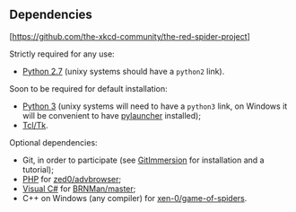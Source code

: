 Dependencies
------------

[https://github.com/the-xkcd-community/the-red-spider-project]


Strictly required for any use:

- [Python 2.7](http://www.python.org/download/) (unixy systems should have a `python2` link).

Soon to be required for default installation:

- [Python 3](http://www.python.org/download/) (unixy systems will need to have a `python3` link, on Windows it will be convenient to have [pylauncher](https://bitbucket.org/vinay.sajip/pylauncher) installed);
- [Tcl/Tk](http://www.tcl.tk/).

Optional dependencies:

- Git, in order to participate (see [GitImmersion](http://gitimmersion.com/index.html) for installation and a tutorial);
- [PHP](http://www.php.net/downloads.php) for [zed0/advbrowser](https://github.com/zed0/the-red-spider-project/tree/advbrowser);
- [Visual C#](http://msdn.microsoft.com/en-us/vstudio/hh341490.aspx) for [BRNMan/master](https://github.com/BRNMan/the-red-spider-project);
- C++ on Windows (any compiler) for [xen-0/game-of-spiders](https://github.com/xen-0/the-red-spider-project/tree/game-of-spiders).
